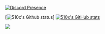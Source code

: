 [![Discord Presence](https://lanyard.cnrad.dev/api/790465923856859147)](https://discord.com/users/790465923856859147)


[![510x's Github status](https://github-readme-streak-stats.herokuapp.com/?user=Cherrylock&theme=dark)]
[![510x's GitHub stats](https://github-readme-stats.vercel.app/api?username=Cherrylock&bg_color=1e1e2e&text_color=cdd6f4&icon_color=cba6f7&title_color=94e2d5)](https://github.com/Cherrylock/github-readme-stats)

<a href="https://github.com/Cherrylock/Cherrylock">
  <img align="center" src="https://github-readme-stats.vercel.app/api/top-langs/?username=Cherrylock&hide=java,html&title_color=000000&text_color=000000" />
</a>
